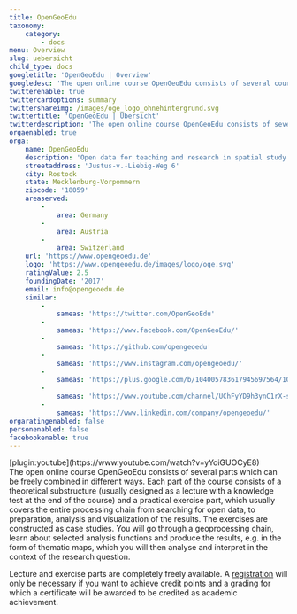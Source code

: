 ```yaml
---
title: OpenGeoEdu
taxonomy:
    category:
        - docs
menu: Overview
slug: uebersicht
child_type: docs
googletitle: 'OpenGeoEdu | Overview'
googledesc: 'The open online course OpenGeoEdu consists of several course parts which can be freely combined'
twitterenable: true
twittercardoptions: summary
twittershareimg: /images/oge_logo_ohnehintergrund.svg
twittertitle: 'OpenGeoEdu | Übersicht'
twitterdescription: 'The open online course OpenGeoEdu consists of several course parts which can be freely combined'
orgaenabled: true
orga:
    name: OpenGeoEdu
    description: 'Open data for teaching and research in spatial study programmes'
    streetaddress: 'Justus-v.-Liebig-Weg 6'
    city: Rostock
    state: Mecklenburg-Vorpommern
    zipcode: '18059'
    areaserved:
        -
            area: Germany
        -
            area: Austria
        -
            area: Switzerland
    url: 'https://www.opengeoedu.de'
    logo: 'https://www.opengeoedu.de/images/logo/oge.svg'
    ratingValue: 2.5
    foundingDate: '2017'
    email: info@opengeoedu.de
    similar:
        -
            sameas: 'https://twitter.com/OpenGeoEdu'
        -
            sameas: 'https://www.facebook.com/OpenGeoEdu/'
        -
            sameas: 'https://github.com/opengeoedu'
        -
            sameas: 'https://www.instagram.com/opengeoedu/'
        -
            sameas: 'https://plus.google.com/b/104005783617945697564/104005783617945697564'
        -
            sameas: 'https://www.youtube.com/channel/UChFyYD9h3ynC1rX-s3tyNdw'
        -
            sameas: 'https://www.linkedin.com/company/opengeoedu/'
orgaratingenabled: false
personenabled: false
facebookenable: true
---
```

<div class="row my-5">
    <div class="col-md-6">
        [plugin:youtube](https://www.youtube.com/watch?v=yYoiGUOCyE8)
    </div>
    <div class="col-md-6 mt-3 text-justify">
The open online course OpenGeoEdu consists of several parts which can be freely combined in different ways. Each part of the course consists of a theoretical substructure (usually designed as a lecture with a knowledge test at the end of the course) and a practical exercise part, which usually covers the entire processing chain from searching for open data, to preparation, analysis and visualization of the results. The exercises are constructed as case studies. You will go through a geoprocessing chain, learn about selected analysis functions and produce the results, e.g. in the form of thematic maps, which you will then analyse and interpret in the context of the research question.
    </div>
</div>

Lecture and exercise parts are completely freely available. A <a href="https://ilias.opengeoedu.de/ilias/goto_opengeoedu_usr_registration.html" target="_blank">registration</a> will only be necessary if you want to achieve credit points and a grading for which a certificate will be awarded to be credited as academic achievement.
